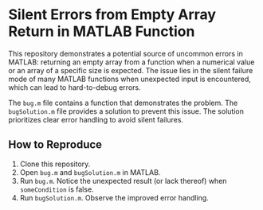 # Silent Errors from Empty Array Return in MATLAB Function

This repository demonstrates a potential source of uncommon errors in MATLAB: returning an empty array from a function when a numerical value or an array of a specific size is expected.  The issue lies in the silent failure mode of many MATLAB functions when unexpected input is encountered, which can lead to hard-to-debug errors.

The `bug.m` file contains a function that demonstrates the problem. The `bugSolution.m` file provides a solution to prevent this issue.  The solution prioritizes clear error handling to avoid silent failures.

## How to Reproduce
1. Clone this repository.
2. Open `bug.m` and `bugSolution.m` in MATLAB.
3. Run `bug.m`. Notice the unexpected result (or lack thereof) when `someCondition` is false.
4. Run `bugSolution.m`. Observe the improved error handling.